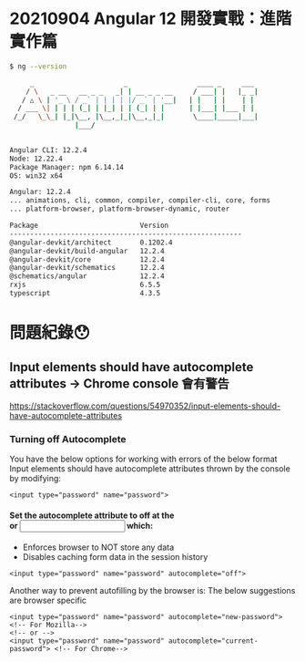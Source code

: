 # 20210904 Angular 12 開發實戰：進階實作篇
``` bash
$ ng --version

     _                      _                 ____ _     ___ 
    / \   _ __   __ _ _   _| | __ _ _ __     / ___| |   |_ _|
   / △ \ | '_ \ / _` | | | | |/ _` | '__|   | |   | |    | | 
  / ___ \| | | | (_| | |_| | | (_| | |      | |___| |___ | | 
 /_/   \_\_| |_|\__, |\__,_|_|\__,_|_|       \____|_____|___|
                |___/
    

Angular CLI: 12.2.4
Node: 12.22.4
Package Manager: npm 6.14.14
OS: win32 x64

Angular: 12.2.4
... animations, cli, common, compiler, compiler-cli, core, forms
... platform-browser, platform-browser-dynamic, router

Package                         Version
---------------------------------------------------------
@angular-devkit/architect       0.1202.4
@angular-devkit/build-angular   12.2.4
@angular-devkit/core            12.2.4
@angular-devkit/schematics      12.2.4
@schematics/angular             12.2.4
rxjs                            6.5.5
typescript                      4.3.5
```

# 問題紀錄😯
## Input elements should have autocomplete attributes -> Chrome console 會有警告
https://stackoverflow.com/questions/54970352/input-elements-should-have-autocomplete-attributes

### Turning off Autocomplete
You have the below options for working with errors of the below format Input elements should have autocomplete attributes thrown by the console by modifying:
```
<input type="password" name="password">
```
#### Set the autocomplete attribute to off at the <form> or <input> which:
- Enforces browser to NOT store any data
- Disables caching form data in the session history
```
<input type="password" name="password" autocomplete="off">
```
Another way to prevent autofilling by the browser is:
The below suggestions are browser specific
```
<input type="password" name="password" autocomplete="new-password"> <!-- For Mozilla-->
<!-- or -->
<input type="password" name="password" autocomplete="current-password"> <!-- For Chrome-->
```
